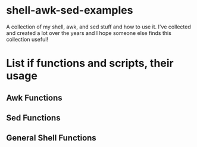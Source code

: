 # shell-awk-sed-examples

A collection of my shell, awk, and sed stuff and how to use it. 
I've collected and created a lot over the years and I hope someone else finds this collection useful!

# List if functions and scripts, their usage

## Awk Functions


## Sed Functions


## General Shell Functions

